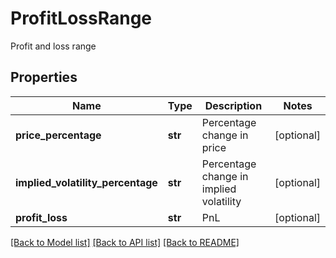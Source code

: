 # ProfitLossRange

Profit and loss range
## Properties
Name | Type | Description | Notes
------------ | ------------- | ------------- | -------------
**price_percentage** | **str** | Percentage change in price | [optional] 
**implied_volatility_percentage** | **str** | Percentage change in implied volatility | [optional] 
**profit_loss** | **str** | PnL | [optional] 

[[Back to Model list]](../README.md#documentation-for-models) [[Back to API list]](../README.md#documentation-for-api-endpoints) [[Back to README]](../README.md)


